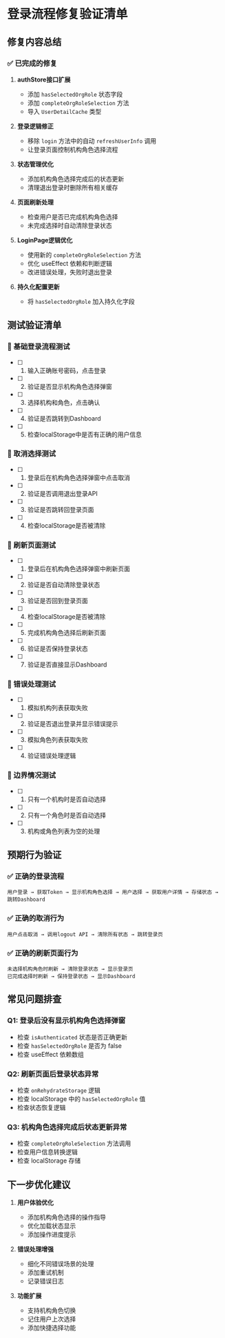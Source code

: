 # 登录流程修复验证清单

## 修复内容总结

### ✅ 已完成的修复

1. **authStore接口扩展**
   - 添加 `hasSelectedOrgRole` 状态字段
   - 添加 `completeOrgRoleSelection` 方法
   - 导入 `UserDetailCache` 类型

2. **登录逻辑修正**
   - 移除 `login` 方法中的自动 `refreshUserInfo` 调用
   - 让登录页面控制机构角色选择流程

3. **状态管理优化** 
   - 添加机构角色选择完成后的状态更新
   - 清理退出登录时删除所有相关缓存

4. **页面刷新处理**
   - 检查用户是否已完成机构角色选择
   - 未完成选择时自动清除登录状态

5. **LoginPage逻辑优化**
   - 使用新的 `completeOrgRoleSelection` 方法
   - 优化 useEffect 依赖和判断逻辑
   - 改进错误处理，失败时退出登录

6. **持久化配置更新**
   - 将 `hasSelectedOrgRole` 加入持久化字段

## 测试验证清单

### 🧪 基础登录流程测试

- [ ] 1. 输入正确账号密码，点击登录
- [ ] 2. 验证是否显示机构角色选择弹窗
- [ ] 3. 选择机构和角色，点击确认
- [ ] 4. 验证是否跳转到Dashboard
- [ ] 5. 检查localStorage中是否有正确的用户信息

### 🧪 取消选择测试

- [ ] 1. 登录后在机构角色选择弹窗中点击取消
- [ ] 2. 验证是否调用退出登录API
- [ ] 3. 验证是否跳转回登录页面
- [ ] 4. 检查localStorage是否被清除

### 🧪 刷新页面测试

- [ ] 1. 登录后在机构角色选择弹窗中刷新页面
- [ ] 2. 验证是否自动清除登录状态
- [ ] 3. 验证是否回到登录页面
- [ ] 4. 检查localStorage是否被清除

- [ ] 5. 完成机构角色选择后刷新页面
- [ ] 6. 验证是否保持登录状态
- [ ] 7. 验证是否直接显示Dashboard

### 🧪 错误处理测试

- [ ] 1. 模拟机构列表获取失败
- [ ] 2. 验证是否退出登录并显示错误提示
- [ ] 3. 模拟角色列表获取失败
- [ ] 4. 验证错误处理逻辑

### 🧪 边界情况测试

- [ ] 1. 只有一个机构时是否自动选择
- [ ] 2. 只有一个角色时是否自动选择
- [ ] 3. 机构或角色列表为空的处理

## 预期行为验证

### ✅ 正确的登录流程

```
用户登录 → 获取Token → 显示机构角色选择 → 用户选择 → 获取用户详情 → 存储状态 → 跳转Dashboard
```

### ✅ 正确的取消行为

```
用户点击取消 → 调用logout API → 清除所有状态 → 跳转登录页
```

### ✅ 正确的刷新页面行为

```
未选择机构角色时刷新 → 清除登录状态 → 显示登录页
已完成选择时刷新 → 保持登录状态 → 显示Dashboard
```

## 常见问题排查

### Q1: 登录后没有显示机构角色选择弹窗
- 检查 `isAuthenticated` 状态是否正确更新
- 检查 `hasSelectedOrgRole` 是否为 false
- 检查 useEffect 依赖数组

### Q2: 刷新页面后登录状态异常
- 检查 `onRehydrateStorage` 逻辑
- 检查 localStorage 中的 `hasSelectedOrgRole` 值
- 检查状态恢复逻辑

### Q3: 机构角色选择完成后状态更新异常
- 检查 `completeOrgRoleSelection` 方法调用
- 检查用户信息转换逻辑
- 检查 localStorage 存储

## 下一步优化建议

1. **用户体验优化**
   - 添加机构角色选择的操作指导
   - 优化加载状态显示
   - 添加操作进度提示

2. **错误处理增强**
   - 细化不同错误场景的处理
   - 添加重试机制
   - 记录错误日志

3. **功能扩展**
   - 支持机构角色切换
   - 记住用户上次选择
   - 添加快捷选择功能 